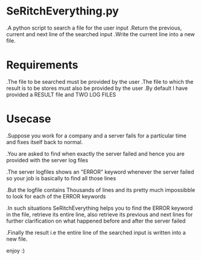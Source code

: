 # SeRitchEverything.py
.A python script to search a file for the user input
.Return the previous, current and next line of the searched input
.Write the current line into a new file.

# Requirements
.The file to be searched must be provided by the user
.The file to which the result is to be stores must also be provided by the user
.By default I have provided a RESULT file and TWO LOG FILES

# Usecase
.Suppose you work for a company and a server fails for a particular time
 and fixes itself back to normal.
 
.You are asked to find when exactly the server failed and hence you are
 provided with the server log files
 
.The server logfiles shows an "ERROR" keyword whenever the server failed
 so your job is basically to find all those lines
 
.But the logfile contains Thousands of lines and its pretty much impossibble
 to look for each of the ERROR keywords
 
.In such situations SeRitchEverything helps you to find the ERROR keyword 
 in the file, retrieve its entire line, also retrieve its previous and next lines
 for further clarification on what happened before and after the server failed
 
.Finally the result i.e the entire line of the searched input is written into 
 a new file.
 
 
 enjoy :)
  



